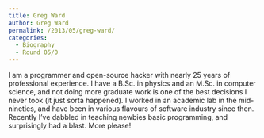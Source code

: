 ```yaml
---
title: Greg Ward
author: Greg Ward
permalink: /2013/05/greg-ward/
categories:
  - Biography
  - Round 05/0
---
```

I am a programmer and open-source hacker with nearly 25 years of professional experience. I have a B.Sc. in physics and an M.Sc. in computer science, and not doing more graduate work is one of the best decisions I never took (it just sorta happened). I worked in an academic lab in the mid-nineties, and have been in various flavours of software industry since then. Recently I&#8217;ve dabbled in teaching newbies basic programming, and surprisingly had a blast. More please!
